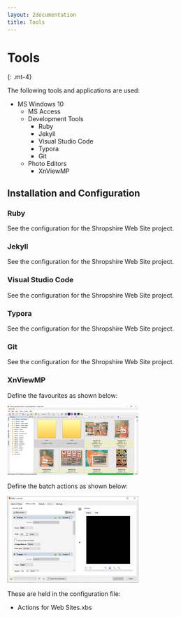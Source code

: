 ```yaml
---
layout: 2documentation
title: Tools
---
```


# Tools
{: .mt-4}

The following tools and applications are used:

- MS Windows 10
  - MS Access
  - Development Tools
    - Ruby
    - Jekyll
    - Visual Studio Code
    - Typora
    - Git
  - Photo Editors
    - XnViewMP

## Installation and Configuration

### Ruby

See the configuration for the Shropshire Web Site project.

### Jekyll

See the configuration for the Shropshire Web Site project.

### Visual Studio Code

See the configuration for the Shropshire Web Site project.

### Typora

See the configuration for the Shropshire Web Site project.

### Git

See the configuration for the Shropshire Web Site project.

### XnViewMP

Define the favourites as shown below:

<img src="images/screen31.jpg" width="300"/>

Define the batch actions as shown below:

<img src="images/screen32.jpg" width="300"/>

These are held in the configuration file:

- Actions for Web Sites.xbs
